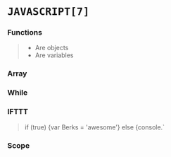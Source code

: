 # `JAVASCRIPT[7]`

### Functions
> + Are objects<br>
> + Are variables

### Array

### While

### IFTTT
>if (true) {var Berks = 'awesome'} else {console.`
	
### Scope